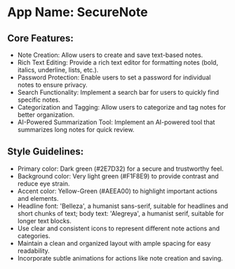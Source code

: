 # **App Name**: SecureNote

## Core Features:

- Note Creation: Allow users to create and save text-based notes.
- Rich Text Editing: Provide a rich text editor for formatting notes (bold, italics, underline, lists, etc.).
- Password Protection: Enable users to set a password for individual notes to ensure privacy.
- Search Functionality: Implement a search bar for users to quickly find specific notes.
- Categorization and Tagging: Allow users to categorize and tag notes for better organization.
- AI-Powered Summarization Tool: Implement an AI-powered tool that summarizes long notes for quick review.

## Style Guidelines:

- Primary color: Dark green (#2E7D32) for a secure and trustworthy feel.
- Background color: Very light green (#F1F8E9) to provide contrast and reduce eye strain.
- Accent color: Yellow-Green (#AEEA00) to highlight important actions and elements.
- Headline font: 'Belleza', a humanist sans-serif, suitable for headlines and short chunks of text; body text: 'Alegreya', a humanist serif, suitable for longer text blocks.
- Use clear and consistent icons to represent different note actions and categories.
- Maintain a clean and organized layout with ample spacing for easy readability.
- Incorporate subtle animations for actions like note creation and saving.